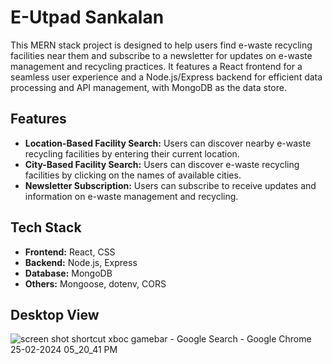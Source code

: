 # E-Utpad Sankalan

This MERN stack project is designed to help users find e-waste recycling facilities near them and subscribe to a newsletter for updates on e-waste management and recycling practices. It features a React frontend for a seamless user experience and a Node.js/Express backend for efficient data processing and API management, with MongoDB as the data store.

## Features

- **Location-Based Facility Search:** Users can discover nearby e-waste recycling facilities by entering their current location.
- **City-Based Facility Search:** Users can discover e-waste recycling facilities by clicking on the names of available cities.
- **Newsletter Subscription:** Users can subscribe to receive updates and information on e-waste management and recycling.

## Tech Stack

- **Frontend:** React, CSS
- **Backend:** Node.js, Express
- **Database:** MongoDB
- **Others:** Mongoose, dotenv, CORS

## Desktop View
![screen shot shortcut xboc gamebar - Google Search - Google Chrome 25-02-2024 05_20_41 PM](https://github.com/Anant-Chauhanx/E-UtpadSankalan/assets/133632782/8e2631f9-0ff1-42ad-9e54-5cd2f67ee4b1)



